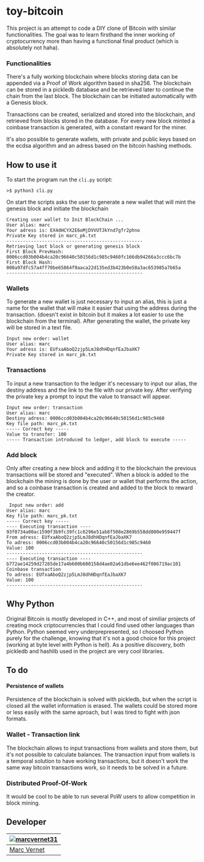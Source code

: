 # toy-bitcoin


This project is an attempt to code a DIY clone of Bitcoin with similar functionalities. The goal was to learn firsthand the inner working of cryptocurrency more than having a functional final product (which is absolutely not haha).

### Functionalities
There's a fully working blockchain where blocks storing data can be appended via a Proof of Work algorithm based in sha256. The blockchain can be stored in a pickledb database and be retrieved later to continue the chain from the last block. 
The blockchain can be initiated automatically with a Genesis block.

Transactions can be created, serialized and stored into the blockchain, and retrieved from blocks stored in the database. For every new block minted a coinbase transaction is generated, with a constant reward for the miner.

It's also possible to generate wallets, with private and public keys based on the ecdsa algorithm and an adress based on the bitcoin hashing methods.

## How to use it

To start the program run the `cli.py` script:
```
>$ python3 cli.py
```
On start the scripts asks the user to generate a new wallet that will mint the genesis block and initiate the blockchain
```
Creating user wallet to Init BlockChain ...
User alias: marc
Your adress is: EX4dHCYX2E6oMjDVVUTJkYnd7gfr2phno
Private Key stored in marc_pk.txt
--------------------------------------------------
Retrieving last block or generating genesis block
First Block PrevHash: 0006ccd03b004b4ca20c96640c50156d1c985c9460fc166db94266a3ccc6bc7b
First Block Hash: 000a97dfc57a4ff70be65864f9aaca22d135ed3b423b0e58a3ac653985a7b65a
--------------------------------------------------
```
### Wallets
To generate a new wallet is just necessary to input an alias, this is just a name for the wallet that will make it easier that using the address during the transaction. (doesn't exist in bitcoin but it makes a lot easier to use the blockchain from the terminal). 
After generating the wallet, the private key will be stored in a text file.
```
Input new order: wallet
User alias: marc
Your adress is: EUfxaAboQ2zjp5LmJ8dhHDqnfEaJbaXK7
Private Key stored in marc_pk.txt
```
### Transactions
To input a new transaction to the ledger it's necessary to input our alias, the destiny address and the link to the file with our private key. After verifying the private key a prompt to input the value to transact will appear.
```
Input new order: transaction
User alias: marc
Destiny adress: 0006ccd03b004b4ca20c96640c50156d1c985c9460
Key file path: marc_pk.txt
----- Correct key -----
Value to transfer: 100
----- Transaction introduced to ledger, add block to execute -----
```
### Add block
Only after creating a new block and adding it to the blockchain the previous transactions will be stored and "executed". When a block is added to the blockchain the mining is done by the user or wallet that performs the action, and so a coinbase transaction is created and added to the block to reward the creator.
```
 Input new order: add
User alias: marc
Key file path: marc_pk.txt
----- Correct key -----
---- Executing transaction ---- 93f0734a00ac1590f3b9fc39fc1c6296e51ab8f508e2869b558dd800e959447f
From adress: EUfxaAboQ2zjp5LmJ8dhHDqnfEaJbaXK7
To adress: 0006ccd03b004b4ca20c96640c50156d1c985c9460
Value: 100
--------------------------------------------------
---- Executing transaction ---- b772ae14259d27265de17a4b600b600158d4ae02a61dbe6ee462f086719ac101
Coinbase transaction
To adress: EUfxaAboQ2zjp5LmJ8dhHDqnfEaJbaXK7
Value: 100
--------------------------------------------------
```

## Why Python 
Original Bitcoin is mostly developed in C++, and most of similiar projects of creating mock criptocurrencies that I could find used other languages than Python. Python seemed very underprepresented, so I choosed Python purely for the challenge, knowing that it's not a good choice for this project (working at byte level with Python is hell).
As a positive discovery, both pickledb and hashlib used in the project are very cool libraries. 

## To do
#### Persistence of wallets
Persistence of the blockchain is solved with pickledb, but when the script is closed all the wallet information is erased. The wallets could be stored more or less easily with the same aproach, but I was tired to fight with json formats.

### Wallet - Transaction link
The blockchain allows to input transactions from wallets and store them, but it's not possible to calculate balances. The transaction input from wallets is a temporal solution to have working transactions, but it doesn't work the same way bitcoin transactions work, so it needs to be solved in a future.

### Distributed Proof-Of-Work
It would be cool to be able to run several PoW users to allow competition in block mining.

## Developer

[![marcvernet31](https://avatars.githubusercontent.com/u/44305244?s=60&v=4)](https://github.com/marcvernet31) | 
| --- | 
| [Marc Vernet](https://github.com/marcvernet31) |
